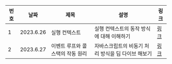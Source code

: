 | 번호 | 날짜      | 제목                              | 설명                                               | 링크                                                           |
| ---- | --------- | --------------------------------- | -------------------------------------------------- | -------------------------------------------------------------- |
| 1    | 2023.6.26 | 실행 컨텍스트                     | 실행 컨텍스트의 동작 방식에 대해 이해하기          | [링크](https://www.notion.so/3a5f9761819e4e27b57a4a5a7f719040) |
| 2    | 2023.6.27 | 이벤트 루프와 콜 스택의 작동 원리 | 자바스크립트의 비동기 처리 방식을 딥 다이브 해보기 | [링크](https://www.notion.so/26de8f3da3634b54bd0da84a7291be37) |
